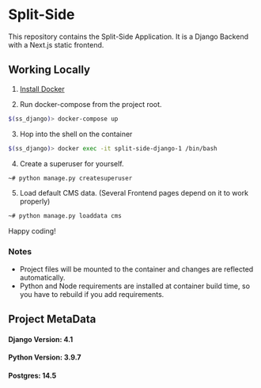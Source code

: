 # Split-Side

This repository contains the Split-Side Application. It is a Django Backend with a Next.js static frontend.

## Working Locally

1. [Install Docker](https://docs.docker.com/engine/install/)

2. Run docker-compose from the project root.
```sh
$(ss_django)> docker-compose up
```

3. Hop into the shell on the container
```sh
$(ss_django)> docker exec -it split-side-django-1 /bin/bash
```

4. Create a superuser for yourself.
```sh
~# python manage.py createsuperuser
```

5. Load default CMS data. (Several Frontend pages depend on it to work properly)
```sh
~# python manage.py loaddata cms
```

Happy coding!


### Notes
* Project files will be mounted to the container and changes are reflected automatically.
* Python and Node requirements are installed at container build time, so you have to rebuild if you add requirements.


## Project MetaData
#### Django Version:  4.1
#### Python Version:  3.9.7
#### Postgres:  14.5
